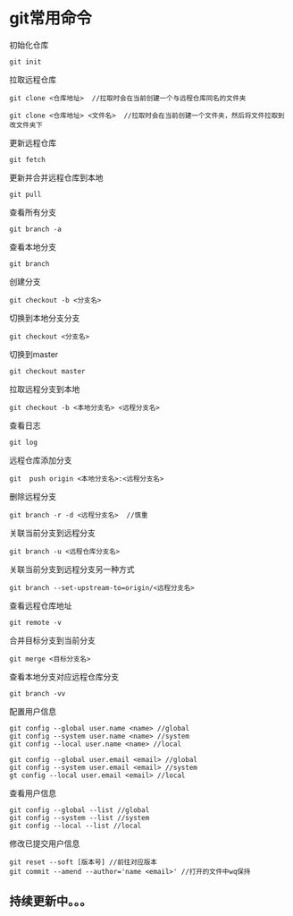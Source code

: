 # git常用命令

初始化仓库

    git init

拉取远程仓库

    git clone <仓库地址>  //拉取时会在当前创建一个与远程仓库同名的文件夹

    git clone <仓库地址> <文件名>  //拉取时会在当前创建一个文件夹，然后将文件拉取到改文件夹下

更新远程仓库

    git fetch

更新并合并远程仓库到本地

    git pull

查看所有分支

    git branch -a

查看本地分支

    git branch

创建分支

    git checkout -b <分支名>

切换到本地分支分支

    git checkout <分支名>

切换到master

    git checkout master

拉取远程分支到本地

    git checkout -b <本地分支名> <远程分支名>

查看日志

    git log

远程仓库添加分支

    git  push origin <本地分支名>:<远程分支名>

删除远程分支

    git branch -r -d <远程分支名>  //慎重

关联当前分支到远程分支

    git branch -u <远程仓库分支名>
    
关联当前分支到远程分支另一种方式

    git branch --set-upstream-to=origin/<远程分支名>

查看远程仓库地址

    git remote -v

合并目标分支到当前分支

    git merge <目标分支名>
    
查看本地分支对应远程仓库分支

    git branch -vv

配置用户信息

    git config --global user.name <name> //global
    git config --system user.name <name> //system
    git config --local user.name <name> //local
    
    git config --global user.email <email> //global
    git config --system user.email <email> //system
    gt config --local user.email <email> //local
    
查看用户信息

    git config --global --list //global
    git config --system --list //system
    git config --local --list //local

修改已提交用户信息

    git reset --soft [版本号] //前往对应版本
    git commit --amend --author='name <email>' //打开的文件中wq保持
    



## 持续更新中。。。